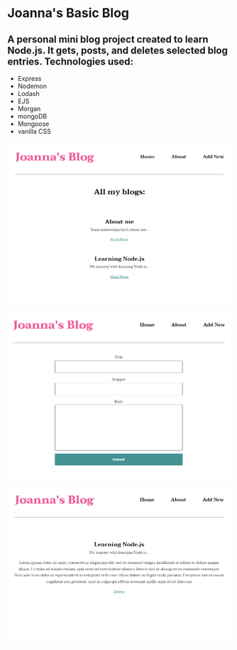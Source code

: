 # Joanna's Basic Blog

## A personal mini blog project created to learn Node.js. It gets, posts, and deletes selected blog entries. Technologies used:

* Express
* Nodemon
* Lodash
* EJS
* Morgan
* mongoDB
* Mongoose
* vanilla CSS

![home image](./images/blog1.png)

![form image](./images/blog2.png)

![blog image](./images/blog3.png)


